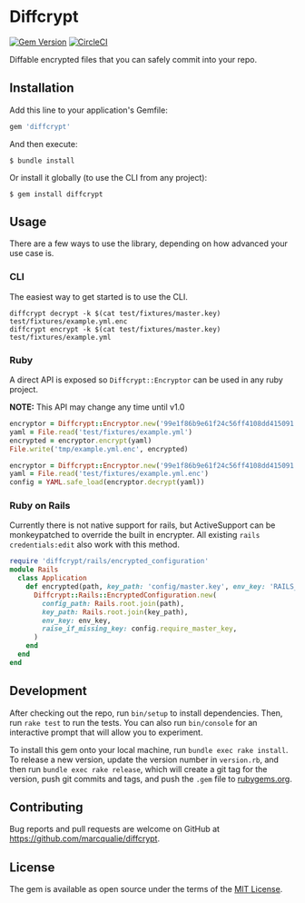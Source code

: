 # Diffcrypt

[![Gem Version](https://badge.fury.io/rb/diffcrypt.svg)](https://rubygems.org/gems/diffcrypt)
[![CircleCI](https://circleci.com/gh/marcqualie/diffcrypt.svg?style=svg)](https://circleci.com/gh/marcqualie/diffcrypt)


Diffable encrypted files that you can safely commit into your repo.



## Installation

Add this line to your application's Gemfile:

```ruby
gem 'diffcrypt'
```

And then execute:

    $ bundle install

Or install it globally (to use the CLI from any project):

    $ gem install diffcrypt



## Usage

There are a few ways to use the library, depending on how advanced your use case is.


### CLI

The easiest way to get started is to use the CLI.

```shell
diffcrypt decrypt -k $(cat test/fixtures/master.key) test/fixtures/example.yml.enc
diffcrypt encrypt -k $(cat test/fixtures/master.key) test/fixtures/example.yml
```


### Ruby

A direct API is exposed so `Diffcrypt::Encryptor` can be used in any ruby project.

**NOTE:** This API may change any time until v1.0

```ruby
encryptor = Diffcrypt::Encryptor.new('99e1f86b9e61f24c56ff4108dd415091')
yaml = File.read('test/fixtures/example.yml')
encrypted = encryptor.encrypt(yaml)
File.write('tmp/example.yml.enc', encrypted)
```

```ruby
encryptor = Diffcrypt::Encryptor.new('99e1f86b9e61f24c56ff4108dd415091')
yaml = File.read('test/fixtures/example.yml.enc')
config = YAML.safe_load(encryptor.decrypt(yaml))
```

### Ruby on Rails

Currently there is not native support for rails, but ActiveSupport can be monkeypatched to override
the built in encrypter. All existing `rails credentials:edit` also work with this method.

```ruby
require 'diffcrypt/rails/encrypted_configuration'
module Rails
  class Application
    def encrypted(path, key_path: 'config/master.key', env_key: 'RAILS_MASTER_KEY')
      Diffcrypt::Rails::EncryptedConfiguration.new(
        config_path: Rails.root.join(path),
        key_path: Rails.root.join(key_path),
        env_key: env_key,
        raise_if_missing_key: config.require_master_key,
      )
    end
  end
end
```



## Development

After checking out the repo, run `bin/setup` to install dependencies. Then, run `rake test` to run the tests. You can also run `bin/console` for an interactive prompt that will allow you to experiment.

To install this gem onto your local machine, run `bundle exec rake install`. To release a new version, update the version number in `version.rb`, and then run `bundle exec rake release`, which will create a git tag for the version, push git commits and tags, and push the `.gem` file to [rubygems.org](https://rubygems.org).



## Contributing

Bug reports and pull requests are welcome on GitHub at https://github.com/marcqualie/diffcrypt.



## License

The gem is available as open source under the terms of the [MIT License](https://opensource.org/licenses/MIT).
